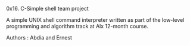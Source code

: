 0x16. C-Simple shell team project



A simple UNIX shell command interpreter written as part of the low-level programming and algorithm track at Alx 12-month course.



Authors : Abdia and Ernest
